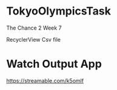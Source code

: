 # TokyoOlympicsTask
The Chance 2 Week 7

RecyclerView Csv file

# Watch Output App
https://streamable.com/k5omlf
